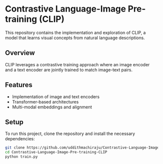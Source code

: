 # Contrastive Language-Image Pre-training (CLIP)

This repository contains the implementation and exploration of CLIP, a model that learns visual concepts from natural language descriptions.

## Overview
CLIP leverages a contrastive training approach where an image encoder and a text encoder are jointly trained to match image-text pairs.

## Features
- Implementation of image and text encoders
- Transformer-based architectures
- Multi-modal embeddings and alignment

## Setup
To run this project, clone the repository and install the necessary dependencies:
```bash
git clone https://github.com/uddithmachiraju/Contrastive-Language-Image-Pre-training-CLIP.git
cd Contrastive-Language-Image-Pre-training-CLIP
python train.py

